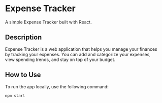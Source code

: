 # Expense Tracker

A simple Expense Tracker built with React.

## Description

Expense Tracker is a web application that helps you manage your finances by tracking your expenses. You can add and categorize your expenses, view spending trends, and stay on top of your budget.

## How to Use

To run the app locally, use the following command:

```bash
npm start
